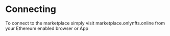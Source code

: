 # Connecting

To connect to the marketplace simply visit marketplace.onlynfts.online from your Ethereum enabled browser or App

